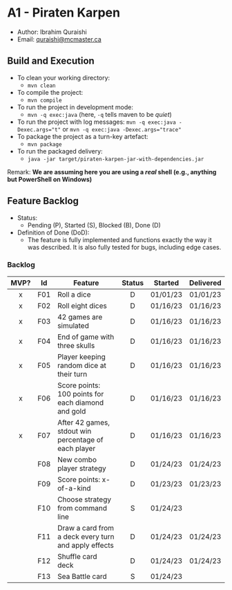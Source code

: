 # A1 - Piraten Karpen

- Author: Ibrahim Quraishi
- Email: quraishi@mcmaster.ca

## Build and Execution

- To clean your working directory:
  - `mvn clean`
- To compile the project:
  - `mvn compile`
- To run the project in development mode:
  - `mvn -q exec:java` (here, `-q` tells maven to be _quiet_)
- To run the project with log messages:
  `mvn -q exec:java -Dexec.args="t"` or `mvn -q exec:java -Dexec.args="trace"`
- To package the project as a turn-key artefact:
  - `mvn package`
- To run the packaged delivery:
  - `java -jar target/piraten-karpen-jar-with-dependencies.jar`

Remark: **We are assuming here you are using a _real_ shell (e.g., anything but PowerShell on Windows)**

## Feature Backlog

- Status:
  - Pending (P), Started (S), Blocked (B), Done (D)
- Definition of Done (DoD):
  - The feature is fully implemented and functions exactly the way it was described. It is also fully tested for bugs, including edge cases.

### Backlog

| MVP? | Id  | Feature                                              | Status | Started  | Delivered |
| :--: | :-: | ---------------------------------------------------- | :----: | :------: | :-------: |
|  x   | F01 | Roll a dice                                          |   D    | 01/01/23 | 01/01/23  |
|  x   | F02 | Roll eight dices                                     |   D    | 01/16/23 | 01/16/23  |
|  x   | F03 | 42 games are simulated                               |   D    | 01/16/23 | 01/16/23  |
|  x   | F04 | End of game with three skulls                        |   D    | 01/16/23 | 01/16/23  |
|  x   | F05 | Player keeping random dice at their turn             |   D    | 01/16/23 | 01/16/23  |
|  x   | F06 | Score points: 100 points for each diamond and gold   |   D    | 01/16/23 | 01/16/23  |
|  x   | F07 | After 42 games, stdout win percentage of each player |   D    | 01/16/23 | 01/16/23  |
|      | F08 | New combo player strategy                            |   D    | 01/24/23 | 01/24/23  |
|      | F09 | Score points: x-of-a-kind                            |   D    | 01/23/23 | 01/23/23  |
|      | F10 | Choose strategy from command line                    |   S    | 01/24/23 |           |
|      | F11 | Draw a card from a deck every turn and apply effects |   D    | 01/24/23 | 01/24/23  |
|      | F12 | Shuffle card deck                                    |   D    | 01/24/23 | 01/24/23  |
|      | F13 | Sea Battle card                                      |   S    | 01/24/23 |           |
